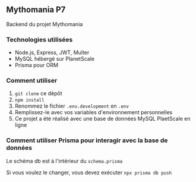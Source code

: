 ## Mythomania P7

Backend du projet Mythomania

### Technologies utilisées

- Node.js, Express, JWT, Multer
- MySQL hébergé sur PlanetScale
- Prisma pour ORM

### Comment utiliser

1. `git clone` ce dépôt
2. `npm install`
3. Renommez le fichier `.env.development` en `.env`
4. Remplissez-le avec vos variables d'environnement personnelles
5. Ce projet a été réalisé avec une base de données MySQL PlaetScale en ligne

### Comment utiliser Prisma pour interagir avec la base de données

Le schéma db est à l'intérieur du `schema.prisma`

Si vous voulez le changer, vous devez exécuter `npx prisma db push`
